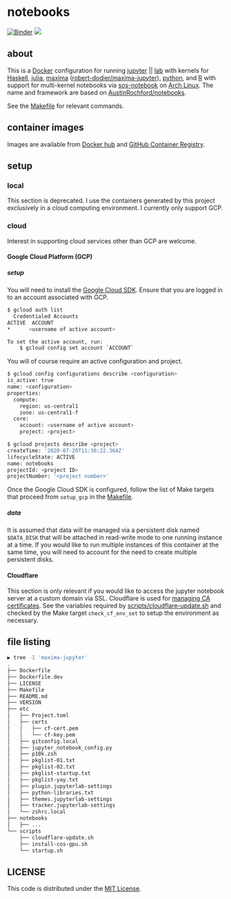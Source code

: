 # notebooks

[![Binder][mybinder-badge]][mybinder] 
[![](https://images.microbadger.com/badges/license/cameronraysmith/notebooks.svg)](https://microbadger.com/images/cameronraysmith/notebooks)

## about
This is a [Docker][] configuration for running [jupyter][] || [lab][] with kernels for [Haskell][], [julia][], [maxima][] ([robert-dodier/maxima-jupyter][]), [python][], and [R][] with support for multi-kernel notebooks via [sos-notebook](https://github.com/vatlab/sos-notebook) on [Arch Linux][]. The name and framework are based on [AustinRochford/notebooks][].

See the [Makefile](Makefile) for relevant commands.

## container images
Images are available from [Docker hub](https://hub.docker.com/r/cameronraysmith/notebooks) and [GitHub Container Registry](https://ghcr.io/cameronraysmith/notebooks).

## setup

### local
This section is deprecated. I use the containers generated by this project exclusively in a cloud computing environment. I currently only support GCP.

### cloud
Interest in supporting cloud services other than GCP are welcome.

#### Google Cloud Platform (GCP)

##### setup

You will need to install the [Google Cloud SDK](https://cloud.google.com/sdk/docs/install). Ensure that you are logged in to an account associated with GCP.

``` bash
$ gcloud auth list 
  Credentialed Accounts
ACTIVE  ACCOUNT
*      <username of active account> 

To set the active account, run:
    $ gcloud config set account `ACCOUNT`
```

You will of course require an active configuration and project.

``` bash
$ gcloud config configurations describe <configuration>
is_active: true
name: <configuration>
properties:
  compute:
    region: us-central1
    zone: us-central1-f
  core:
    account: <username of active account>
    project: <project>

$ gcloud projects describe <project>
createTime: '2020-07-20T11:36:22.364Z'
lifecycleState: ACTIVE
name: notebooks
projectId: <project ID>
projectNumber: '<project number>'
```

Once the Google Cloud SDK is configured, follow the list of Make targets that proceed from `setup_gcp` in the [Makefile](Makefile).

##### data

It is assumed that data will be managed via a persistent disk named `$DATA_DISK` that will be attached in read-write mode to one running instance at a time. If you would like to run multiple instances of this container at the same time, you will need to account for the need to create multiple persistent disks.

#### Cloudflare
This section is only relevant if you would like to access the jupyter notebook server at a custom domain via SSL. Cloudflare is used for [managing CA certificates](https://support.cloudflare.com/hc/en-us/articles/115000479507). See the variables required by [scripts/cloudflare-update.sh](scripts/cloudflare-update.sh) and checked by the Make target `check_cf_env_set` to setup the environment as necessary.

## file listing

```bash
▶ tree -I 'maxima-jupyter'
.
├── Dockerfile
├── Dockerfile.dev
├── LICENSE
├── Makefile
├── README.md
├── VERSION
├── etc
│   ├── Project.toml
│   ├── certs
│   │   ├── cf-cert.pem
│   │   └── cf-key.pem
│   ├── gitconfig.local
│   ├── jupyter_notebook_config.py
│   ├── p10k.zsh
│   ├── pkglist-01.txt
│   ├── pkglist-02.txt
│   ├── pkglist-startup.txt
│   ├── pkglist-yay.txt
│   ├── plugin.jupyterlab-settings
│   ├── python-libraries.txt
│   ├── themes.jupyterlab-settings
│   ├── tracker.jupyterlab-settings
│   └── zshrc.local
├── notebooks
│   ├── ...
└── scripts
    ├── cloudflare-update.sh
    ├── install-cos-gpu.sh
    └── startup.sh
```

## LICENSE

This code is distributed under the [MIT License](http://opensource.org/licenses/MIT).

<!--refs-->
[mybinder-badge]: https://mybinder.org/badge_logo.svg
[mybinder]: https://mybinder.org/v2/gh/cameronraysmith/notebooks/master?urlpath=lab

[Docker]: https://www.docker.com/
[jupyter]: https://jupyter.org/
[lab]: https://jupyterlab.readthedocs.io/
[Haskell]: https://github.com/gibiansky/IHaskell
[python]: https://ipython.readthedocs.io/
[julia]: https://github.com/JuliaLang/IJulia.jl
[maxima]: http://maxima.sourceforge.net/
[robert-dodier/maxima-jupyter]: https://github.com/robert-dodier/maxima-jupyter
[R]: https://irkernel.github.io/
[Arch Linux]: https://www.archlinux.org/
[AustinRochford/notebooks]: https://github.com/AustinRochford/notebooks
[microscaling/microbadger]: https://github.com/microscaling/microbadger
